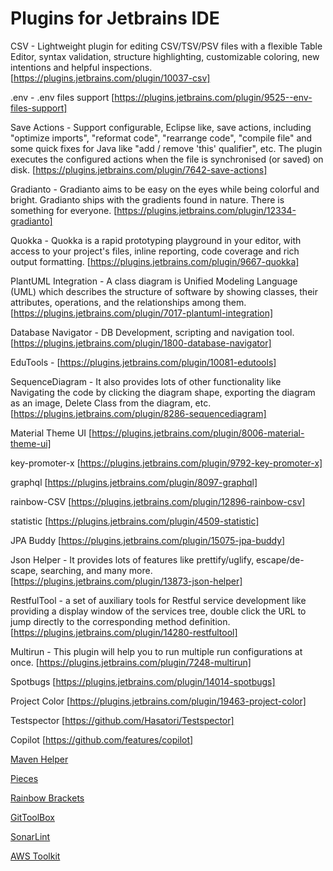 # Plugins for Jetbrains IDE

CSV - Lightweight plugin for editing CSV/TSV/PSV files with a flexible Table Editor, syntax validation, structure highlighting, customizable coloring, new intentions and helpful inspections.
[https://plugins.jetbrains.com/plugin/10037-csv]

.env - .​env files support
[https://plugins.jetbrains.com/plugin/9525--env-files-support]

Save Actions - Support configurable, Eclipse like, save actions, including "optimize imports", "reformat code", "rearrange code", "compile file" and some quick fixes for Java like "add / remove 'this' qualifier", etc. The plugin executes the configured actions when the file is synchronised (or saved) on disk.
[https://plugins.jetbrains.com/plugin/7642-save-actions]

Gradianto - Gradianto aims to be easy on the eyes while being colorful and bright. Gradianto ships with the gradients found in nature. There is something for everyone.
[https://plugins.jetbrains.com/plugin/12334-gradianto]

Quokka - Quokka is a rapid prototyping playground in your editor, with access to your project's files, inline reporting, code coverage and rich output formatting.
[https://plugins.jetbrains.com/plugin/9667-quokka]

PlantUML Integration - A class diagram is Unified Modeling Language (UML) which describes the structure of software by showing classes, their attributes, operations, and the relationships among them.
[https://plugins.jetbrains.com/plugin/7017-plantuml-integration]

Database Navigator - DB Development, scripting and navigation tool.
[https://plugins.jetbrains.com/plugin/1800-database-navigator]

EduTools -
[https://plugins.jetbrains.com/plugin/10081-edutools]

SequenceDiagram -  It also provides lots of other functionality like Navigating the code by clicking the diagram shape, exporting the diagram as an image, Delete Class from the diagram, etc.
[https://plugins.jetbrains.com/plugin/8286-sequencediagram]

Material Theme UI
[https://plugins.jetbrains.com/plugin/8006-material-theme-ui]

key-promoter-x
[https://plugins.jetbrains.com/plugin/9792-key-promoter-x]

graphql
[https://plugins.jetbrains.com/plugin/8097-graphql]

rainbow-CSV
[https://plugins.jetbrains.com/plugin/12896-rainbow-csv]

statistic
[https://plugins.jetbrains.com/plugin/4509-statistic]

JPA Buddy
[https://plugins.jetbrains.com/plugin/15075-jpa-buddy]

Json Helper - It provides lots of features like prettify/uglify, escape/de-scape, searching, and many more.
[https://plugins.jetbrains.com/plugin/13873-json-helper]

RestfulTool - a set of auxiliary tools for Restful service development like providing a display window of the services tree, double click the URL to jump directly to the corresponding method definition.
[https://plugins.jetbrains.com/plugin/14280-restfultool]

Multirun - This plugin will help you to run multiple run configurations at once.
[https://plugins.jetbrains.com/plugin/7248-multirun]

Spotbugs
[https://plugins.jetbrains.com/plugin/14014-spotbugs]

Project Color
[https://plugins.jetbrains.com/plugin/19463-project-color]

Testspector
[https://github.com/Hasatori/Testspector]

Copilot
[https://github.com/features/copilot]

[Maven Helper](https://plugins.jetbrains.com/plugin/7179-maven-helper)

[Pieces](https://plugins.jetbrains.com/plugin/17328-pieces)

[Rainbow Brackets](https://plugins.jetbrains.com/plugin/10080-rainbow-brackets)

[GitToolBox](https://plugins.jetbrains.com/plugin/7499-gittoolbox)

[SonarLint](https://plugins.jetbrains.com/plugin/7973-sonarlint)

[AWS Toolkit](https://plugins.jetbrains.com/plugin/11349-aws-toolkit)
